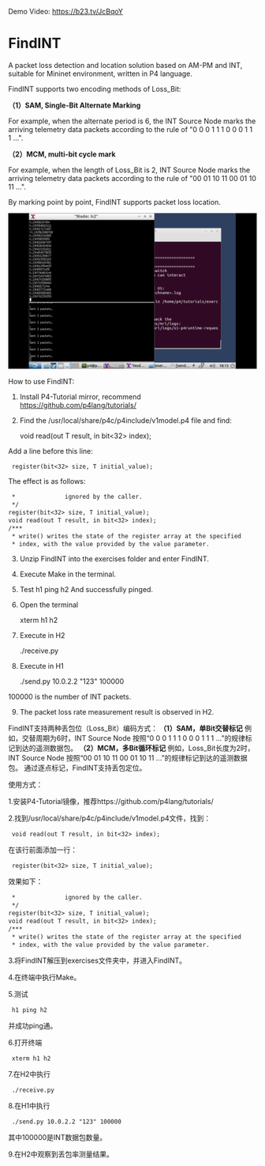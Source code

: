 Demo Video: https://b23.tv/JcBqoY

# FindINT
A packet loss detection and location solution based on AM-PM and INT, suitable for Mininet environment, written in P4 language.

FindINT supports two encoding methods of Loss_Bit:

**（1）SAM, Single-Bit Alternate Marking**

For example, when the alternate period is 6, the INT Source Node marks the arriving telemetry data packets according to the rule of "0 0 0 1 1 1 0 0 0 1 1 1 ...".

**（2）MCM, multi-bit cycle mark**

For example, when the length of Loss_Bit is 2, INT Source Node marks the arriving telemetry data packets according to the rule of "00 01 10 11 00 01 10 11 ...".

By marking point by point, FindINT supports packet loss location.

![result](./result.jpg)

How to use FindINT:

1. Install P4-Tutorial mirror, recommend https://github.com/p4lang/tutorials/

2. Find the /usr/local/share/p4c/p4include/v1model.p4 file and find:
     
     void read(out T result, in bit<32> index);

Add a line before this line:     

     register(bit<32> size, T initial_value);

The effect is as follows:

     *              ignored by the caller.
     */
    register(bit<32> size, T initial_value);
    void read(out T result, in bit<32> index);
    /***
     * write() writes the state of the register array at the specified
     * index, with the value provided by the value parameter.
     
3. Unzip FindINT into the exercises folder and enter FindINT.
4. Execute Make in the terminal.
5. Test
     h1 ping h2
And successfully pinged.

6. Open the terminal
    
    xterm h1 h2
    
7. Execute in H2
    
    ./receive.py
    
8. Execute in H1

    ./send.py 10.0.2.2 "123" 100000
     
100000 is the number of INT packets.

9. The packet loss rate measurement result is observed in H2.


FindINT支持两种丢包位（Loss_Bit）编码方式：
**（1）SAM，单Bit交替标记**
例如，交替周期为6时，INT Source Node 按照“0 0 0 1 1 1 0 0 0 1 1 1 ...”的规律标记到达的遥测数据包。
**（2）MCM，多Bit循环标记**
例如，Loss_Bit长度为2时，INT Source Node 按照“00 01 10 11 00 01 10 11 ...”的规律标记到达的遥测数据包。
通过逐点标记，FindINT支持丢包定位。

使用方式：

1.安装P4-Tutorial镜像，推荐https://github.com/p4lang/tutorials/

2.找到/usr/local/share/p4c/p4include/v1model.p4文件，找到：
     
     void read(out T result, in bit<32> index);

在该行前面添加一行：     
     
     register(bit<32> size, T initial_value);

效果如下：

     *              ignored by the caller.
     */
    register(bit<32> size, T initial_value);
    void read(out T result, in bit<32> index);
    /***
     * write() writes the state of the register array at the specified
     * index, with the value provided by the value parameter.


3.将FindINT解压到exercises文件夹中，并进入FindINT。

4.在终端中执行Make。

5.测试 

     h1 ping h2

并成功ping通。

6.打开终端

     xterm h1 h2

7.在H2中执行

     ./receive.py

8.在H1中执行

     ./send.py 10.0.2.2 "123" 100000
     
其中100000是INT数据包数量。

9.在H2中观察到丢包率测量结果。
